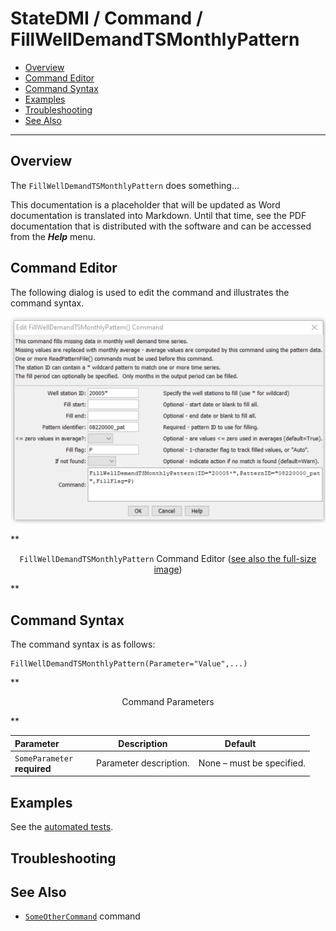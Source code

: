 # StateDMI / Command / FillWellDemandTSMonthlyPattern #

* [Overview](#overview)
* [Command Editor](#command-editor)
* [Command Syntax](#command-syntax)
* [Examples](#examples)
* [Troubleshooting](#troubleshooting)
* [See Also](#see-also)

-------------------------

## Overview ##

The `FillWellDemandTSMonthlyPattern` does something...

This documentation is a placeholder that will be updated as Word documentation is translated into Markdown.
Until that time, see the PDF documentation that is distributed with the software and can be accessed
from the ***Help*** menu.

## Command Editor ##

The following dialog is used to edit the command and illustrates the command syntax.

![FillWellDemandTSMonthlyPattern](FillWellDemandTSMonthlyPattern.png)

**<p style="text-align: center;">
`FillWellDemandTSMonthlyPattern` Command Editor (<a href="../FillWellDemandTSMonthlyPattern.png">see also the full-size image</a>)
</p>**

## Command Syntax ##

The command syntax is as follows:

```text
FillWellDemandTSMonthlyPattern(Parameter="Value",...)
```
**<p style="text-align: center;">
Command Parameters
</p>**

| **Parameter**&nbsp;&nbsp;&nbsp;&nbsp;&nbsp;&nbsp;&nbsp;&nbsp;&nbsp;&nbsp;&nbsp;&nbsp; | **Description** | **Default**&nbsp;&nbsp;&nbsp;&nbsp;&nbsp;&nbsp;&nbsp;&nbsp;&nbsp;&nbsp; |
| --------------|-----------------|----------------- |
|`SomeParameter`<br>**required**|Parameter description.|None – must be specified.|

## Examples ##

See the [automated tests](https://github.com/OpenWaterFoundation/cdss-app-statedmi-main/tree/master/test/regression/commands/FillWellDemandTSMonthlyPattern).

## Troubleshooting ##

## See Also ##

* [`SomeOtherCommand`](../SomeOtherCommand/SomeOtherCommand) command

